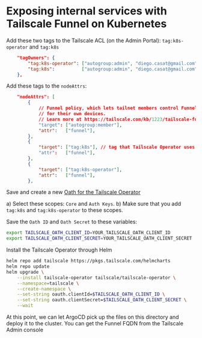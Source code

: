 # Exposing internal services with Tailscale Funnel on Kubernetes

Add these two tags to the Tailscale ACL (on the Admin Portal): `tag:k8s-operator` and `tag:k8s`

```json
	"tagOwners": {
		"tag:k8s-operator": ["autogroup:admin", "diego.casat@gmail.com"],
		"tag:k8s":          ["autogroup:admin", "diego.casat@gmail.com"],
	},
```

Add these tags to the `nodeAttrs`:

```json
	"nodeAttrs": [
		{
			// Funnel policy, which lets tailnet members control Funnel
			// for their own devices.
			// Learn more at https://tailscale.com/kb/1223/tailscale-funnel/
			"target": ["autogroup:member"],
			"attr":   ["funnel"],
		},
		{
			"target": ["tag:k8s"], // tag that Tailscale Operator uses to tag proxies; defaults to 'tag:k8s'
			"attr":   ["funnel"],
		},
		{
			"target": ["tag:k8s-operator"],
			"attr":   ["funnel"],
		},
```

Save and create a new [Oath for the Tailscale Operator](https://login.tailscale.com/admin/settings/oauth)

a) Select these scopes: `Core` and `Auth Keys`.
b) Make sure that you add `tag:k8s` and `tag:k8s-operator` to these scopes.

Save the `Oath ID` and `Oath Secret` to these variables:

```bash
export TAILSCALE_OATH_CLIENT_ID=YOUR_TAILSCALE_OATH_CLIENT_ID
export TAILSCALE_OATH_CLIENT_SECRET=YOUR_TAILSCALE_OATH_CLIENT_SECRET  
```

Install the Tailscale Operator through Helm

```bash
helm repo add tailscale https://pkgs.tailscale.com/helmcharts
helm repo update
helm upgrade \
    --install tailscale-operator tailscale/tailscale-operator \
    --namespace=tailscale \
    --create-namespace \
    --set-string oauth.clientId=$TAILSCALE_OATH_CLIENT_ID \
    --set-string oauth.clientSecret=$TAILSCALE_OATH_CLIENT_SECRET \
    --wait
```

At this point, we can let ArgoCD pick up the files on this directory and deploy it to the cluster. You can get the Funnel FQDN from the Tailscale Admin console
